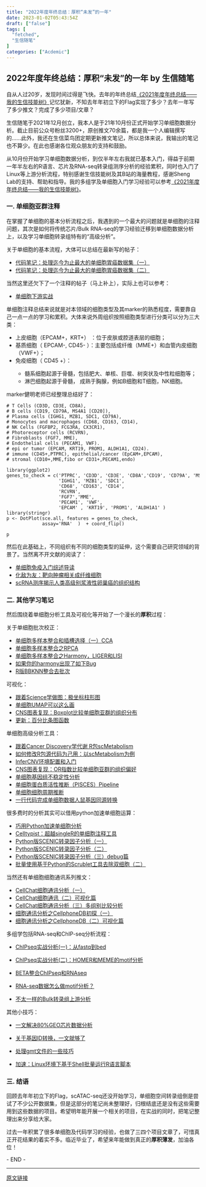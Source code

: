 ```yaml
---
title: "2022年度年终总结：厚积“未发”的一年"
date: 2023-01-02T05:43:54Z
draft: ["false"]
tags: [
  "fetched",
  "生信随笔"
]
categories: ["Acdemic"]
---
```

2022年度年终总结：厚积“未发”的一年 by 生信随笔
------
<div><section data-tool="mdnice编辑器" data-website="https://www.mdnice.com"><p data-tool="mdnice编辑器">自从人过20岁，发现时间过得是飞快。去年的年终总结<a href="https://mp.weixin.qq.com/s?__biz=Mzg5MjcxNzg1NA==&amp;mid=2247484097&amp;idx=1&amp;sn=7f686c54d5e9d5617cb396afd24e3cb2&amp;scene=21#wechat_redirect" data-linktype="2">《2021年度年终总结——我的生信技能树》</a>记忆犹新，不知去年年初立下的Flag实现了多少？去年一年写了多少推文？完成了多少项目/文章？</p><p data-tool="mdnice编辑器">生信随笔于2021年12月创立，我本人是于21年10月份正式开始学习单细胞数据分析。截止目前公众号粉丝3200+，原创推文70余篇，都是我一个人编辑撰写的......此外，我还在生信菜鸟团定期更新推文笔记，所以总体来说，我输出的笔记也不算少。在此也感谢各位观众朋友的支持和鼓励。</p><p data-tool="mdnice编辑器">从10月份开始学习单细胞数据分析，到仅半年左右我就已基本入门，得益于前期一年半左右的R语言、芯片及RNA-seq转录组测序分析的经验累积，同时也入门了Linux等上游分析流程，特别感谢生信技能树及其B站的海量教程，感谢Sheng Lab的支持、帮助和指导。我的多组学及单细胞入门学习经验可以参考<a href="https://mp.weixin.qq.com/s?__biz=Mzg5MjcxNzg1NA==&amp;mid=2247484097&amp;idx=1&amp;sn=7f686c54d5e9d5617cb396afd24e3cb2&amp;scene=21#wechat_redirect" data-linktype="2">《2021年度年终总结——我的生信技能树》</a>。</p><h3 data-tool="mdnice编辑器">一. 单细胞亚群注释</h3><p data-tool="mdnice编辑器">在掌握了单细胞的基本分析流程之后，我遇到的一个最大的问题就是单细胞的注释问题，其次是如何将传统芯片/Bulk RNA-seq的学习经验迁移到单细胞数据分析上，以及学习单细胞转录组特有的“高级分析”。</p><p data-tool="mdnice编辑器">关于单细胞的基本流程，大体可以总结在最新写的帖子：</p><ul data-tool="mdnice编辑器"><li><section><a href="https://mp.weixin.qq.com/s?__biz=Mzg5MjcxNzg1NA==&amp;mid=2247485675&amp;idx=2&amp;sn=02523c1662860c6a30040546a30f5e83&amp;scene=21#wechat_redirect" data-linktype="2">代码笔记：处理迄今为止最大的单细胞胃癌数据集（一）</a></section></li><li><section><a href="https://mp.weixin.qq.com/s?__biz=Mzg5MjcxNzg1NA==&amp;mid=2247485675&amp;idx=1&amp;sn=fbe3b552e962e929a736f3cf9c03e0d0&amp;chksm=c038969af74f1f8c9cff9e0560d2f81c5856779bc3013d2f7911380e1d8bffcfdf9c7bd5a480&amp;cur_album_id=2168533593650692100&amp;scene=21&amp;key=c6493bff960f984361dd29d37badfc4d2f7a4ba75d1a06c34ec92de7d51017d4cd53b97e3c8c59fb931c3362e368d5c899457ed62c3c5a94665d5a43b4ba0c1caf4866efab2dabe92b7a65c630466b3af2b04c420f351ba03237dd842e60a1b828393ba8a57e87315841f17344c3da3b27d2c6816fba6c424de36eab8cf92e37&amp;ascene=7&amp;uin=MjA1MzU5NzYxNA==&amp;devicetype=Windows%2010%20x64&amp;version=6308011a&amp;lang=zh_CN&amp;exportkey=n_ChQIAhIQn4CPgwQsjumZahGZjbfXpRLgAQIE97dBBAEAAAAAAPmZNaqAHtoAAAAOpnltbLcz9gKNyK89dVj078TWUAA2vUrZUW1lJALP0QUPkN9faDvnhL59jzNznNk4X%20IQvx%20W3RfGot9b71DjeDWTKGdKaGYDOugBU0ZYgG7TXNGaK/Fnj92fp2zuDfrqBICdC6kEi9qEjtE1HXNBH778I9gLmrjJlcm%20qi/i/qHCtAWu0eX0nrKWzFg23M8XpXBASI1xawoUdioS6HNdnBgbcDFp2znRXjlmYF9lRAFk2uHi50NrqSfgRMj/69Al01Mv1z1jYysy&amp;acctmode=0&amp;pass_ticket=JFx1%20T6mf/7Vu9DiL2FCtbGv7DbJ2GSG42UEzd9zjbFNhRqG7LaKDI7zDEx9eZPeRu8pTbm%20mkobkj/inJvtNQ==&amp;wx_header=1&amp;fontgear=2#wechat_redirect" data-linktype="2">代码笔记：处理迄今为止最大的单细胞胃癌数据集（二）</a></section></li></ul><p data-tool="mdnice编辑器">当然这里还欠下了一个注释的帖子（马上补上），实际上也可以参考：</p><ul data-tool="mdnice编辑器"><li><section><a href="https://mp.weixin.qq.com/s?__biz=Mzg5MjcxNzg1NA==&amp;mid=2247483968&amp;idx=2&amp;sn=62eec60568ebaecee6ae69b2a2a2e533&amp;scene=21#wechat_redirect" data-linktype="2">单细胞下游实战</a></section></li></ul><p data-tool="mdnice编辑器">单细胞注释总结来说就是对本领域的细胞类型及其marker的熟悉程度，需要靠自己一点一点的学习和累积。大体来说外周组织按照细胞类型进行分类可以分为三大类：</p><ul data-tool="mdnice编辑器"><li><section>上皮细胞（EPCAM+，KRT+） ：位于皮肤或腔道表层的细胞；</section></li><li><section>基质细胞（ EPCAM-, CD45- ）：主要包括成纤维（MME+）和血管内皮细胞（VWF+）；</section></li><li><section>免疫细胞（ CD45 +）：</section></li><ul><li><section>髓系细胞起源于骨髓，包括肥大、单核、巨噬、树突状及中性粒细胞等；</section></li><li><section>淋巴细胞起源于骨髓， 成熟于胸腺，例如B细胞和T细胞，NK细胞。</section></li></ul></ul><p data-tool="mdnice编辑器">marker健明老师已经整理总结好了：</p><pre data-tool="mdnice编辑器"><span></span><code><span># T Cells (CD3D, CD3E, CD8A), </span><br><span># B cells (CD19, CD79A, MS4A1 [CD20]), </span><br><span># Plasma cells (IGHG1, MZB1, SDC1, CD79A), </span><br><span># Monocytes and macrophages (CD68, CD163, CD14),</span><br><span># NK Cells (FGFBP2, FCG3RA, CX3CR1),  </span><br><span># Photoreceptor cells (RCVRN), </span><br><span># Fibroblasts (FGF7, MME), </span><br><span># Endothelial cells (PECAM1, VWF). </span><br><span># epi or tumor (EPCAM, KRT19, PROM1, ALDH1A1, CD24).</span><br><span># immune (CD45+,PTPRC), epithelial/cancer (EpCAM+,EPCAM), </span><br><span># stromal (CD10+,MME,fibo or CD31+,PECAM1,endo) </span><br><br><span>library</span>(ggplot2) <br>genes_to_check = c(<span>'PTPRC'</span>, <span>'CD3D'</span>, <span>'CD3E'</span>, <span>'CD8A'</span>,<span>'CD19'</span>, <span>'CD79A'</span>, <span>'MS4A1'</span> ,<br>                   <span>'IGHG1'</span>, <span>'MZB1'</span>, <span>'SDC1'</span>,<br>                   <span>'CD68'</span>, <span>'CD163'</span>, <span>'CD14'</span>, <br>                   <span>'RCVRN'</span>,<br>                   <span>'FGF7'</span>,<span>'MME'</span>,<br>                   <span>'PECAM1'</span>, <span>'VWF'</span>, <br>                   <span>'EPCAM'</span> , <span>'KRT19'</span>, <span>'PROM1'</span>, <span>'ALDH1A1'</span> )<br><span>library</span>(stringr)  <br>p &lt;- DotPlot(sce.all, features = genes_to_check,<br>             assay=<span>'RNA'</span>  )  + coord_flip()<br><br>p<br></code></pre><p data-tool="mdnice编辑器">然后在此基础上，不同组织有不同的细胞类型的延伸，这个需要自己研究领域的背景了。当然离不开文献的阅读了：</p><ul data-tool="mdnice编辑器"><li><section><a href="https://mp.weixin.qq.com/s?__biz=Mzg5MjcxNzg1NA==&amp;mid=2247484369&amp;idx=1&amp;sn=0954bc0cad5417ffbc99d97c29fd889b&amp;scene=21#wechat_redirect" data-linktype="2">单细胞免疫入门综述导读</a></section></li><li><section><a href="https://mp.weixin.qq.com/s?__biz=Mzg5MjcxNzg1NA==&amp;mid=2247484924&amp;idx=1&amp;sn=645d69f68e92d77f39d35ad0390f10a5&amp;scene=21#wechat_redirect" data-linktype="2">化敌为友：靶向肿瘤相关成纤维细胞</a></section></li><li><section><a href="https://mp.weixin.qq.com/s?__biz=Mzg5MjcxNzg1NA==&amp;mid=2247484949&amp;idx=2&amp;sn=bbf539cca8c9781b4b4c9f6e25f785d2&amp;scene=21#wechat_redirect" data-linktype="2">scRNA测序揭示人类高级别浆液性卵巢癌的组织结构</a></section></li></ul><h3 data-tool="mdnice编辑器">二. 其他学习笔记</h3><p data-tool="mdnice编辑器">然后围绕着单细胞分析工具及可视化等开始了一个漫长的<strong>厚积</strong>过程：</p><p data-tool="mdnice编辑器">关于单细胞批次校正：</p><ul data-tool="mdnice编辑器"><li><section><a href="https://mp.weixin.qq.com/s?__biz=Mzg5MjcxNzg1NA==&amp;mid=2247484318&amp;idx=1&amp;sn=daf04a599413de0514afda07928eecb9&amp;scene=21#wechat_redirect" data-linktype="2">单细胞多样本整合和插槽选择（一）CCA</a></section></li><li><section><a href="https://mp.weixin.qq.com/s?__biz=Mzg5MjcxNzg1NA==&amp;mid=2247484384&amp;idx=1&amp;sn=e114a00e1594e8996bed895df64303a2&amp;scene=21#wechat_redirect" data-linktype="2">单细胞多样本整合之RPCA</a></section></li><li><section><a href="https://mp.weixin.qq.com/s?__biz=Mzg5MjcxNzg1NA==&amp;mid=2247484506&amp;idx=1&amp;sn=98d7fe9265243c073a1444030fcd4a30&amp;scene=21#wechat_redirect" data-linktype="2">单细胞多样本整合之Harmony，LIGER和LISI</a></section></li><li><section><a href="https://mp.weixin.qq.com/s?__biz=Mzg5MjcxNzg1NA==&amp;mid=2247485466&amp;idx=1&amp;sn=72b6c7103f0aa321419cc14453d9d5ab&amp;scene=21#wechat_redirect" data-linktype="2">如果你的harmony出现了如下Bug</a></section></li><li><section><a href="https://mp.weixin.qq.com/s?__biz=Mzg5MjcxNzg1NA==&amp;mid=2247485666&amp;idx=1&amp;sn=ae0da39f47190da11c0d379c2b5bbefb&amp;scene=21#wechat_redirect" data-linktype="2">R版BBKNN整合去批次</a></section></li></ul><p data-tool="mdnice编辑器">可视化：</p><ul data-tool="mdnice编辑器"><li><section><a href="https://mp.weixin.qq.com/s?__biz=Mzg5MjcxNzg1NA==&amp;mid=2247484340&amp;idx=1&amp;sn=99a50eb1bd5e0d3d0b897309c444ef5c&amp;scene=21#wechat_redirect" data-linktype="2">跟着Science学做图：极坐标柱形图</a></section></li><li><section><a href="https://mp.weixin.qq.com/s?__biz=Mzg5MjcxNzg1NA==&amp;mid=2247484853&amp;idx=1&amp;sn=1898a09e5acbcc87c734011e41a19685&amp;scene=21#wechat_redirect" data-linktype="2">单细胞UMAP可以这么画</a></section></li><li><section><a href="https://mp.weixin.qq.com/s?__biz=Mzg5MjcxNzg1NA==&amp;mid=2247485071&amp;idx=1&amp;sn=8b1660df23e10294fced4719a54e3287&amp;scene=21#wechat_redirect" data-linktype="2">CNS图表复现：Boxplot比较单细胞亚群的组织分布</a></section></li><li><section><a href="https://mp.weixin.qq.com/s?__biz=Mzg5MjcxNzg1NA==&amp;mid=2247485567&amp;idx=1&amp;sn=e23473b017fab6d689346309a6437d0b&amp;scene=21#wechat_redirect" data-linktype="2">更新：百分比条图函数</a></section></li></ul><p data-tool="mdnice编辑器">单细胞高级分析工具：</p><ul data-tool="mdnice编辑器"><li><section><a href="https://mp.weixin.qq.com/s?__biz=Mzg5MjcxNzg1NA==&amp;mid=2247484129&amp;idx=1&amp;sn=93e2b4f370e1c91ff0b721feb9a90e1c&amp;scene=21#wechat_redirect" data-linktype="2">跟着Cancer Discovery学代谢 R包scMetabolism</a></section></li><li><section><a href="https://mp.weixin.qq.com/s?__biz=Mzg5MjcxNzg1NA==&amp;mid=2247484729&amp;idx=1&amp;sn=e79a790c1103e3f6b6b4ee0f3a2e8d09&amp;scene=21#wechat_redirect" data-linktype="2">如何修改R包源代码为己用：以scMetabolism为例</a></section></li><li><section><a href="https://mp.weixin.qq.com/s?__biz=Mzg5MjcxNzg1NA==&amp;mid=2247484195&amp;idx=1&amp;sn=72ef6e425f5d14f7c31a059e3a88beb3&amp;scene=21#wechat_redirect" data-linktype="2">InferCNV环境配置和入门</a></section></li><li><section><a href="https://mp.weixin.qq.com/s?__biz=Mzg5MjcxNzg1NA==&amp;mid=2247484467&amp;idx=1&amp;sn=d0b54f5f77f48e9cebddc774216db1f6&amp;scene=21#wechat_redirect" data-linktype="2">CNS图表复现：OR指数比较单细胞亚群的组织偏好</a></section></li><li><section><a href="https://mp.weixin.qq.com/s?__biz=Mzg5MjcxNzg1NA==&amp;mid=2247484692&amp;idx=1&amp;sn=dae263fdf73d65b4fd77ce73dff49bde&amp;scene=21#wechat_redirect" data-linktype="2">单细胞基因组不稳定性分析</a></section></li><li><section><a href="https://mp.weixin.qq.com/s?__biz=Mzg5MjcxNzg1NA==&amp;mid=2247485423&amp;idx=1&amp;sn=c913d4888c7e9e0e47db761767dc4718&amp;scene=21#wechat_redirect" data-linktype="2">单细胞蛋白质活性推断（PISCES）Pipeline</a></section></li><li><section><a href="https://mp.weixin.qq.com/s?__biz=Mzg5MjcxNzg1NA==&amp;mid=2247485558&amp;idx=1&amp;sn=e7d9f12240650781f4ada994d6510d92&amp;scene=21#wechat_redirect" data-linktype="2">单细胞细胞周期推断</a></section></li><li><section><a href="https://mp.weixin.qq.com/s?__biz=Mzg5MjcxNzg1NA==&amp;mid=2247485748&amp;idx=1&amp;sn=a9a2229babc722013f5ea0e2a2db7dac&amp;scene=21#wechat_redirect" data-linktype="2">一行代码完成单细胞数据人鼠基因同源转换</a></section></li></ul><p data-tool="mdnice编辑器">很多费时的分析其实可以借用python加速单细胞运算：</p><ul data-tool="mdnice编辑器"><li><section><a href="https://mp.weixin.qq.com/s?__biz=Mzg5MjcxNzg1NA==&amp;mid=2247484778&amp;idx=1&amp;sn=45f99192489b835d895bd2bd4d93e774&amp;scene=21#wechat_redirect" data-linktype="2">巧用Python加速单细胞分析</a></section></li><li><section><a href="https://mp.weixin.qq.com/s?__biz=Mzg5MjcxNzg1NA==&amp;mid=2247484838&amp;idx=1&amp;sn=d02d0ee3daaa0ea69cfbfd11b9fde844&amp;scene=21#wechat_redirect" data-linktype="2">Celltypist：超越singleR的单细胞注释工具</a></section></li><li><section><a href="https://mp.weixin.qq.com/s?__biz=Mzg5MjcxNzg1NA==&amp;mid=2247485009&amp;idx=1&amp;sn=a5e869cf93e9381adb623f570f75fe7b&amp;scene=21#wechat_redirect" data-linktype="2">Python版SCENIC转录因子分析（一）</a></section></li><li><section><a href="https://mp.weixin.qq.com/s?__biz=Mzg5MjcxNzg1NA==&amp;mid=2247485056&amp;idx=1&amp;sn=88fcd17528f0451ba226b15c7edf93b6&amp;scene=21#wechat_redirect" data-linktype="2">Python版SCENIC转录因子分析（二）</a></section></li><li><section><a href="https://mp.weixin.qq.com/s?__biz=Mzg5MjcxNzg1NA==&amp;mid=2247485090&amp;idx=1&amp;sn=849fc5f99323687a5cdd1a7306794f8b&amp;scene=21#wechat_redirect" data-linktype="2">Python版SCENIC转录因子分析（三）debug篇</a></section></li><li><section><a href="https://mp.weixin.qq.com/s?__biz=Mzg5MjcxNzg1NA==&amp;mid=2247485381&amp;idx=1&amp;sn=45b38e52652cf8d14afa87380bb762e3&amp;scene=21#wechat_redirect" data-linktype="2">批量使用基于Python的Scrublet工具去除双细胞（二）</a></section></li></ul><p data-tool="mdnice编辑器">当然还有单细胞细胞通讯系列推文：</p><ul data-tool="mdnice编辑器"><li><section><a href="https://mp.weixin.qq.com/s?__biz=Mzg5MjcxNzg1NA==&amp;mid=2247485240&amp;idx=1&amp;sn=2defb5801748163a92734a187812208f&amp;scene=21#wechat_redirect" data-linktype="2">CellChat细胞通讯分析（一）</a></section></li><li><section><a href="https://mp.weixin.qq.com/s?__biz=Mzg5MjcxNzg1NA==&amp;mid=2247485435&amp;idx=1&amp;sn=2aeac1443722b564b1c96876cb716c9c&amp;scene=21#wechat_redirect" data-linktype="2">CellChat细胞通讯（二）可视化篇</a></section></li><li><section><a href="https://mp.weixin.qq.com/s?__biz=Mzg5MjcxNzg1NA==&amp;mid=2247485612&amp;idx=1&amp;sn=bc4e53b8905c5d61efc5a7057d422856&amp;scene=21#wechat_redirect" data-linktype="2">CellChat细胞通讯分析（三）多组别比较分析</a></section></li><li><section><a href="https://mp.weixin.qq.com/s?__biz=Mzg5MjcxNzg1NA==&amp;mid=2247485706&amp;idx=1&amp;sn=3ec8d2b9710e11aef56a8a8ffd6c581f&amp;scene=21#wechat_redirect" data-linktype="2">细胞通讯分析之CellphoneDB初探（一）</a></section></li><li><section><a href="https://mp.weixin.qq.com/s?__biz=Mzg5MjcxNzg1NA==&amp;mid=2247485750&amp;idx=1&amp;sn=16158c79b809bcf8ace0c7d560f059fb&amp;scene=21#wechat_redirect" data-linktype="2">细胞通讯分析之CellphoneDB（二）可视化篇</a></section></li></ul><p data-tool="mdnice编辑器">多组学包括RNA-seq和ChIP-seq分析流程：</p><ul data-tool="mdnice编辑器"><li><section><p><a href="https://mp.weixin.qq.com/s?__biz=Mzg5MjcxNzg1NA==&amp;mid=2247484227&amp;idx=1&amp;sn=ff4fe0eb2bab1d5f64711297427e6bf7&amp;scene=21#wechat_redirect" data-linktype="2">ChIPseq实战分析(一)：从fastq到bed</a></p></section></li><li><section><p><a href="https://mp.weixin.qq.com/s?__biz=Mzg5MjcxNzg1NA==&amp;mid=2247484254&amp;idx=1&amp;sn=666e4bf7d61e290f574416d6912d4515&amp;scene=21#wechat_redirect" data-linktype="2">ChIPseq实战分析(二)：HOMER和MEME的motif分析</a></p></section></li><li><section><p><a href="https://mp.weixin.qq.com/s?__biz=Mzg5MjcxNzg1NA==&amp;mid=2247484272&amp;idx=1&amp;sn=6fb5e5d4e9d81da01e97d6dbfcab27d4&amp;scene=21#wechat_redirect" data-linktype="2">BETA整合ChIPseq和RNAseq</a></p></section></li><li><section><p><a href="https://mp.weixin.qq.com/s?__biz=Mzg5MjcxNzg1NA==&amp;mid=2247484916&amp;idx=1&amp;sn=ec7be56d62b9e6081b255af80281fb93&amp;scene=21#wechat_redirect" data-linktype="2">RNA-seq数据怎么做motif分析？</a></p></section></li><li><section><p><a href="https://mp.weixin.qq.com/s?__biz=Mzg5MjcxNzg1NA==&amp;mid=2247484949&amp;idx=1&amp;sn=874e078a6cd0e0548c15d991fe0df4fe&amp;scene=21#wechat_redirect" data-linktype="2">不太一样的Bulk转录组上游分析</a></p></section></li></ul><p data-tool="mdnice编辑器">其他小技巧：</p><ul data-tool="mdnice编辑器"><li><section><p><a href="https://mp.weixin.qq.com/s?__biz=Mzg5MjcxNzg1NA==&amp;mid=2247483902&amp;idx=1&amp;sn=ace46db3ad894b91b978ae07720f21c3&amp;scene=21#wechat_redirect" data-linktype="2">一文解决80%GEO芯片数据分析</a></p></section></li><li><section><p><a href="https://mp.weixin.qq.com/s?__biz=Mzg5MjcxNzg1NA==&amp;mid=2247483932&amp;idx=1&amp;sn=1e2fe2f459032ad440d28817c238e670&amp;scene=21#wechat_redirect" data-linktype="2">关于基因ID转换，一文就够了</a></p></section></li><li><section><p><a href="https://mp.weixin.qq.com/s?__biz=Mzg5MjcxNzg1NA==&amp;mid=2247484879&amp;idx=1&amp;sn=ccca3e26ced4a35e0bd4c5297c36f020&amp;scene=21#wechat_redirect" data-linktype="2">处理gmt文件的一些技巧</a></p></section></li><li><section><p><a href="https://mp.weixin.qq.com/s?__biz=Mzg5MjcxNzg1NA==&amp;mid=2247485433&amp;idx=1&amp;sn=8414f226f68ad15f6e9e63f0420ff2e0&amp;scene=21#wechat_redirect" data-linktype="2">加速：Linux环境下基于Shell批量运行R语言脚本</a></p></section></li></ul><h3 data-tool="mdnice编辑器">三. 结语</h3><p data-tool="mdnice编辑器">回顾去年年初立下的Flag，scATAC-seq还没开始学习，单细胞空间转录组倒是尝试了不少公开数据集，但是这部分的笔记尚未整理好，归根结底还是没有这些需要用到这些数据的项目。希望明年能开展一个相关的项目，在实战的同时，把笔记整理出来分享给大家。</p><p data-tool="mdnice编辑器">过去一年积累了很多单细胞及代码学习的经验，也做了三四个项目文章了，可惜真正开花结果的着实不多。临近毕业了，希望来年能做到真正的<strong>厚积薄发</strong>，加油各位！</p><span>- END -</span></section><p><mp-style-type data-value="3"></mp-style-type></p></div>  
<hr>
<a href="https://mp.weixin.qq.com/s/HcphBWlpHk9uCoFA0ybvkA",target="_blank" rel="noopener noreferrer">原文链接</a>
